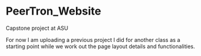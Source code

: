 # PeerTron_Website
Capstone project at ASU


For now I am uploading a previous project I did for another class as a starting point while we work out the page layout details and functionalities.

